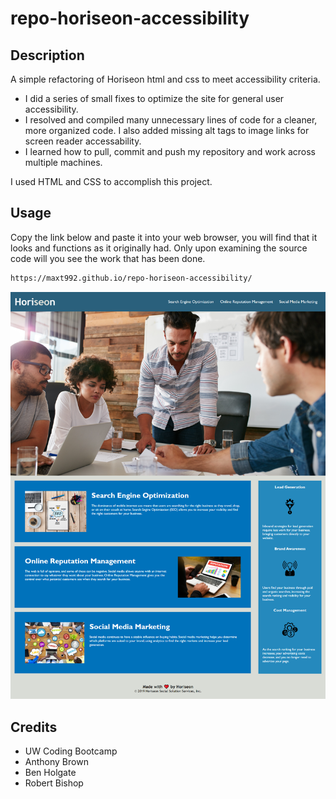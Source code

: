 # repo-horiseon-accessibility

## Description

A simple refactoring of Horiseon html and css to meet accessibility criteria.

- I did a series of small fixes to optimize the site for  general user accessibility.
- I resolved and compiled many unnecessary lines of code for a cleaner, more organized code. I also added missing alt tags to image links for screen reader accessability.
- I learned how to pull, commit and push my repository and work across multiple machines. 

I used HTML and CSS to accomplish this project.

## Usage

Copy the link below and paste it into your web browser, you will find that it looks and functions as it originally had. Only upon examining the source code will you see the work that has been done.

```md
https://maxt992.github.io/repo-horiseon-accessibility/
```


![digital marketing meeting](assets/images/horiseon-full-page.png)


## Credits

- UW Coding Bootcamp
- Anthony Brown
- Ben Holgate
- Robert Bishop